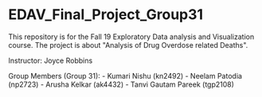 # EDAV_Final_Project_Group31

This repository is for the Fall 19 Exploratory Data analysis and Visualization course.
The project is about "Analysis of Drug Overdose related Deaths".

Instructor: Joyce Robbins

Group Members (Group 31):
            - Kumari Nishu (kn2492)
            - Neelam Patodia (np2723)
            - Arusha Kelkar (ak4432)
            - Tanvi Gautam Pareek (tgp2108)
